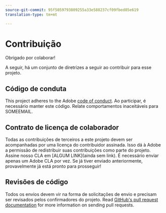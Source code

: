 ```yaml
---
source-git-commit: 95f5059793809255a33e588237cf09fbed85e619
translation-type: tm+mt

---
```

# Contribuição

Obrigado por colaborar!

A seguir, há um conjunto de diretrizes a seguir ao contribuir para esse projeto.

## Código de conduta

This project adheres to the Adobe [code of conduct](https://git.corp.adobe.com/OpenSourceAdvisoryBoard/starter-repo/blob/master/CODE_OF_CONDUCT.md). Ao participar, é necessário manter este código. Relate comportamentos inaceitáveis para SOMEEMAIL.

## Contrato de licença de colaborador

Todas as contribuições de terceiros a este projeto devem ser acompanhadas por uma licença do contribuidor assinada. Isso dá à Adobe a permissão de redistribuir suas contribuições como parte do projeto. Assine nosso CLA em [ALGUM LINK](ainda sem link). É necessário enviar apenas um Adobe CLA por vez. Se já tiver enviado anteriormente, provavelmente já está pronto para prosseguir!

## Revisões de código

Todos os envios devem vir na forma de solicitações de envio e precisam ser revisados pelos confirmadores do projeto. Read [GitHub&#39;s pull request documentation](https://help.github.com/articles/about-pull-requests/) for more information on sending pull requests.
